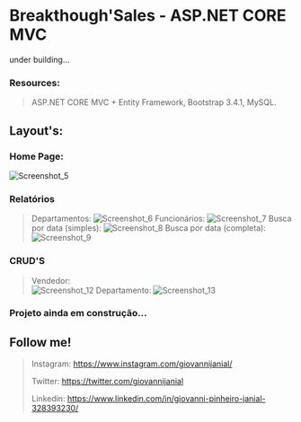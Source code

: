 # **Breakthough'Sales - ASP.NET CORE MVC**
under building...
### Resources:
> ASP.NET CORE MVC + Entity Framework, Bootstrap 3.4.1, MySQL. 
## Layout's:
### Home Page:
![Screenshot_5](https://user-images.githubusercontent.com/101146139/161450323-ce5fb49c-9014-4ad6-bf2d-ba14b7124a0c.png)
### Relatórios
> Departamentos:
![Screenshot_6](https://user-images.githubusercontent.com/101146139/161450430-bd1d5ad3-715d-4e79-b3d0-81cfa6a19530.png)
> Funcionários:
![Screenshot_7](https://user-images.githubusercontent.com/101146139/161450451-b84012b4-36e7-4bb9-bf12-d5f4ebb8856f.png)
> Busca por data (simples):
![Screenshot_8](https://user-images.githubusercontent.com/101146139/161450474-1fbda6cb-0c82-49b1-a3bc-37d04648e0e7.png)
> Busca por data (completa):
![Screenshot_9](https://user-images.githubusercontent.com/101146139/161450492-ca3d1b8e-eedf-48bb-bd4e-d035371bfd8e.png)
### CRUD'S
> Vendedor:                                                  
![Screenshot_12](https://user-images.githubusercontent.com/101146139/161450613-ba6eeb67-376e-43e4-b4de-8164a5d725a1.png)
> Departamento:
![Screenshot_13](https://user-images.githubusercontent.com/101146139/161450664-cc76d8c8-4d0f-41ab-aa61-4a22287bbd3f.png)

### Projeto ainda em construção...





## Follow me! 
> Instagram: https://www.instagram.com/giovannijanial/ 
> 
> Twitter: https://twitter.com/giovannijanial
>
> Linkedin: https://www.linkedin.com/in/giovanni-pinheiro-janial-328393230/
